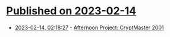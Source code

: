 # [Published on 2023-02-14](index.md)

* [2023-02-14, 02:18:27](https://news.ycombinator.com/item?id=34784319) - [Afternoon Project: CryptMaster 2001](https://lcamtuf.substack.com/p/afternoon-project-cryptmaster-2001)
